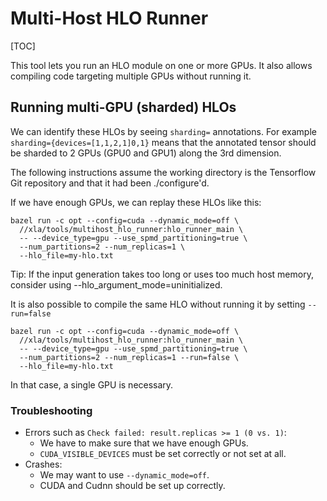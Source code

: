 # Multi-Host HLO Runner

[TOC]

This tool lets you run an HLO module on one or more GPUs. It also allows
compiling code targeting multiple GPUs without running it.

## Running multi-GPU (sharded) HLOs

We can identify these HLOs by seeing `sharding=` annotations. For example
`sharding={devices=[1,1,2,1]0,1}` means that the annotated tensor should be
sharded to 2 GPUs (GPU0 and GPU1) along the 3rd dimension.

The following instructions assume the working directory is the Tensorflow Git
repository and that it had been ./configure'd.

If we have enough GPUs, we can replay these HLOs like this:

```
bazel run -c opt --config=cuda --dynamic_mode=off \
  //xla/tools/multihost_hlo_runner:hlo_runner_main \
  -- --device_type=gpu --use_spmd_partitioning=true \
  --num_partitions=2 --num_replicas=1 \
  --hlo_file=my-hlo.txt
```

Tip: If the input generation takes too long or uses too much host memory,
consider using --hlo_argument_mode=uninitialized.

It is also possible to compile the same HLO without running it by setting
`--run=false`

```
bazel run -c opt --config=cuda --dynamic_mode=off \
  //xla/tools/multihost_hlo_runner:hlo_runner_main \
  -- --device_type=gpu --use_spmd_partitioning=true \
  --num_partitions=2 --num_replicas=1 --run=false \
  --hlo_file=my-hlo.txt
```

In that case, a single GPU is necessary.


### Troubleshooting
- Errors such as `Check failed: result.replicas >= 1 (0 vs. 1)`:
  -   We have to make sure that we have enough GPUs.
  -   `CUDA_VISIBLE_DEVICES` must be set correctly or not set at all.
-   Crashes:
    -   We may want to use `--dynamic_mode=off`.
    -   CUDA and Cudnn should be set up correctly.
